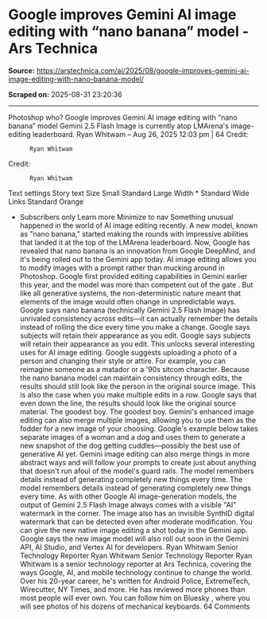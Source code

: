 # Google improves Gemini AI image editing with “nano banana” model - Ars Technica

**Source:** https://arstechnica.com/ai/2025/08/google-improves-gemini-ai-image-editing-with-nano-banana-model/

**Scraped on:** 2025-08-31 23:20:36

---

Photoshop who?
Google improves Gemini AI image editing with “nano banana” model
Gemini 2.5 Flash Image is currently atop LMArena's image-editing leaderboard.
Ryan Whitwam
–
Aug 26, 2025 12:03 pm
|
64
Credit:

          
          Ryan Whitwam
Credit:

          
          Ryan Whitwam
Text
        settings
Story text
Size
Small
Standard
Large
Width
*
Standard
Wide
Links
Standard
Orange
* Subscribers only
Learn more
Minimize to nav
Something unusual happened in the world of AI image editing recently. A new model, known as "nano banana," started making the rounds with impressive abilities that landed it at the top of the LMArena leaderboard. Now, Google has
revealed
that nano banana is an innovation from Google DeepMind, and it's being rolled out to the Gemini app today.
AI image editing allows you to modify images with a prompt rather than mucking around in Photoshop. Google first provided editing capabilities in Gemini earlier this year, and the model was
more than competent out of the gate
. But like all generative systems, the non-deterministic nature meant that elements of the image would often change in unpredictable ways. Google says nano banana (technically Gemini 2.5 Flash Image) has unrivaled consistency across edits—it can actually remember the details instead of rolling the dice every time you make a change.
Google says subjects will retain their appearance as you edit.
Google says subjects will retain their appearance as you edit.
This unlocks several interesting uses for AI image editing. Google suggests uploading a photo of a person and changing their style or attire. For example, you can reimagine someone as a matador or a '90s sitcom character. Because the nano banana model can maintain consistency through edits, the results should still look like the person in the original source image. This is also the case when you make multiple edits in a row. Google says that even down the line, the results should look like the original source material.
The goodest boy.
The goodest boy.
Gemini's enhanced image editing can also merge multiple images, allowing you to use them as the fodder for a new image of your choosing. Google's example below takes separate images of a woman and a dog and uses them to generate a new snapshot of the dog getting cuddles—possibly the best use of generative AI yet. Gemini image editing can also merge things in more abstract ways and will follow your prompts to create just about anything that doesn't run afoul of the model's guard rails.
The model remembers details instead of generating completely new things every time.
The model remembers details instead of generating completely new things every time.
As with other Google AI image-generation models, the output of Gemini 2.5 Flash Image always comes with a visible "AI" watermark in the corner. The image also has an invisible SynthID digital watermark that can be detected even after moderate modification.
You can give the new native image editing a shot today in the Gemini app. Google says the new image model will also roll out soon in the Gemini API, AI Studio, and Vertex AI for developers.
Ryan Whitwam
Senior Technology Reporter
Ryan Whitwam
Senior Technology Reporter
Ryan Whitwam is a senior technology reporter at Ars Technica, covering the ways Google, AI, and mobile technology continue to change the world. Over his 20-year career, he's written for Android Police, ExtremeTech, Wirecutter, NY Times, and more. He has reviewed more phones than most people will ever own. You can
follow him on Bluesky
, where you will see photos of his dozens of mechanical keyboards.
64 Comments